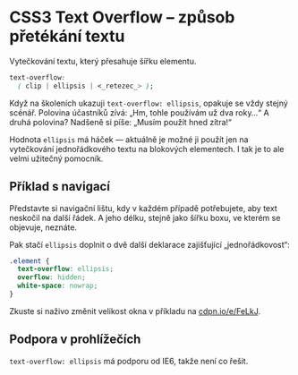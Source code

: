 
CSS3 Text Overflow – způsob přetékání textu
===========================================

Vytečkování textu, který přesahuje šířku elementu.

```css
text-overflow:
  ( clip | ellipsis | <_retezec_> );
```

Když na školeních ukazuji `text-overflow: ellipsis`, opakuje se vždy stejný scénář. Polovina účastníků zívá: „Hm, tohle používám už dva roky…“ A druhá polovina? Nadšeně si píše: „Musím použít hned zítra!“

Hodnota `ellipsis` má háček — aktuálně je možné ji použít jen na vytečkování jednořádkového textu na blokových elementech. I tak je to ale velmi užitečný pomocník.

Příklad s navigací
--------

Představte si navigační lištu, kdy v každém případě potřebujete, aby text neskočil na další řádek. A jeho délku, stejně jako šířku boxu, ve kterém se objevuje, neznáte.

Pak stačí `ellipsis` doplnit o dvě další deklarace zajišťující „jednořádkovost“:

```css
.element {
  text-overflow: ellipsis;
  overflow: hidden;
  white-space: nowrap;
}
```

Zkuste si naživo změnit velikost okna v příkladu na [cdpn.io/e/FeLkJ](http://cdpn.io/e/FeLkJ).

Podpora v prohlížečích
----------------------

`text-overflow: ellipsis` má podporu od IE6, takže není co řešit.

